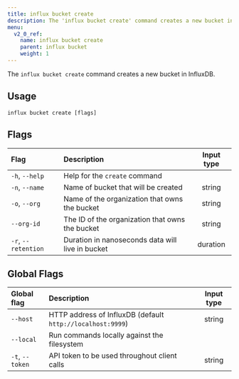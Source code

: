 ```yaml
---
title: influx bucket create
description: The 'influx bucket create' command creates a new bucket in InfluxDB.
menu:
  v2_0_ref:
    name: influx bucket create
    parent: influx bucket
    weight: 1
---
```


The `influx bucket create` command creates a new bucket in InfluxDB.

## Usage
```
influx bucket create [flags]
```

## Flags
| Flag                | Description                                      | Input type  |
|:----                |:-----------                                      |:----------: |
| `-h`, `--help`      | Help for the `create` command                    |             |
| `-n`, `--name`      | Name of bucket that will be created              | string      |
| `-o`, `--org`       | Name of the organization that owns the bucket    | string      |
| `--org-id`          | The ID of the organization that owns the bucket  | string      |
| `-r`, `--retention` | Duration in nanoseconds data will live in bucket | duration    |

## Global Flags
| Global flag     | Description                                                | Input type |
|:-----------     |:-----------                                                |:----------:|
| `--host`        | HTTP address of InfluxDB (default `http://localhost:9999`) | string     |
| `--local`       | Run commands locally against the filesystem                |            |
| `-t`, `--token` | API token to be used throughout client calls               | string     |
